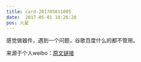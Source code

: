 ```yaml
---
title: card-201705011005
date:  2017-05-01 10:26:28
pos: 火星
---
```

感觉做器件，遇到一个问题，谷歌百度什么的都不管用。 

来源于个人weibo：[原文链接](https://m.weibo.cn/status/F147gesng?mblogid=F147gesng)